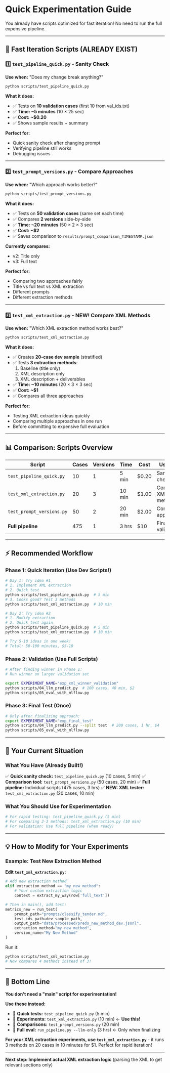 # Quick Experimentation Guide

You already have scripts optimized for fast iteration! No need to run the full expensive pipeline.

---

## 🚀 Fast Iteration Scripts (ALREADY EXIST)

### 1️⃣ `test_pipeline_quick.py` - Sanity Check

**Use when:** "Does my change break anything?"

```bash
python scripts/test_pipeline_quick.py
```

**What it does:**
- ✅ Tests on **10 validation cases** (first 10 from val_ids.txt)
- ✅ **Time: ~5 minutes** (10 × 25 sec)
- ✅ **Cost: ~$0.20**
- ✅ Shows sample results + summary

**Perfect for:**
- Quick sanity check after changing prompt
- Verifying pipeline still works
- Debugging issues

---

### 2️⃣ `test_prompt_versions.py` - Compare Approaches

**Use when:** "Which approach works better?"

```bash
python scripts/test_prompt_versions.py
```

**What it does:**
- ✅ Tests on **50 validation cases** (same set each time)
- ✅ Compares **2 versions** side-by-side
- ✅ **Time: ~20 minutes** (50 × 2 × 3 sec)
- ✅ **Cost: ~$2**
- ✅ Saves comparison to `results/prompt_comparison_TIMESTAMP.json`

**Currently compares:**
- v2: Title only
- v3: Full text

**Perfect for:**
- Comparing two approaches fairly
- Title vs full text vs XML extraction
- Different prompts
- Different extraction methods

---

### 3️⃣ `test_xml_extraction.py` - **NEW!** Compare XML Methods

**Use when:** "Which XML extraction method works best?"

```bash
python scripts/test_xml_extraction.py
```

**What it does:**
- ✅ Creates **20-case dev sample** (stratified)
- ✅ Tests **3 extraction methods**:
  1. Baseline (title only)
  2. XML description only
  3. XML description + deliverables
- ✅ **Time: ~10 minutes** (20 × 3 × 3 sec)
- ✅ **Cost: ~$1**
- ✅ Compares all three approaches

**Perfect for:**
- Testing XML extraction ideas quickly
- Comparing multiple approaches in one run
- Before committing to expensive full evaluation

---

## 📊 Comparison: Scripts Overview

| Script | Cases | Versions | Time | Cost | Use Case |
|--------|-------|----------|------|------|----------|
| `test_pipeline_quick.py` | 10 | 1 | 5 min | $0.20 | Sanity check |
| `test_xml_extraction.py` | 20 | 3 | 10 min | $1.00 | Compare XML methods |
| `test_prompt_versions.py` | 50 | 2 | 20 min | $2.00 | Compare 2 approaches |
| **Full pipeline** | 475 | 1 | 3 hrs | $10 | Final validation |

---

## ⚡ Recommended Workflow

### Phase 1: Quick Iteration (Use Dev Scripts!)

```bash
# Day 1: Try idea #1
# 1. Implement XML extraction
# 2. Quick test
python scripts/test_pipeline_quick.py  # 5 min
# 3. Looks good? Test 3 methods
python scripts/test_xml_extraction.py  # 10 min

# Day 2: Try idea #2
# 1. Modify extraction
# 2. Quick test again
python scripts/test_pipeline_quick.py  # 5 min
python scripts/test_xml_extraction.py  # 10 min

# Try 5-10 ideas in one week!
# Total: 50-100 minutes, $5-10
```

### Phase 2: Validation (Use Full Scripts)

```bash
# After finding winner in Phase 1:
# Run winner on larger validation set

export EXPERIMENT_NAME="exp_xml_winner_validation"
python scripts/04_llm_predict.py  # 100 cases, 40 min, $2
python scripts/05_eval_with_mlflow.py
```

### Phase 3: Final Test (Once)

```bash
# Only after finalizing approach:
export EXPERIMENT_NAME="exp_final_test"
python scripts/04_llm_predict.py --split test  # 200 cases, 1 hr, $4
python scripts/05_eval_with_mlflow.py
```

---

## 🎯 Your Current Situation

### What You Have (Already Built!)

✅ **Quick sanity check:** `test_pipeline_quick.py` (10 cases, 5 min)
✅ **Comparison tool:** `test_prompt_versions.py` (50 cases, 20 min)
✅ **Full pipeline:** Individual scripts (475 cases, 3 hrs)
✅ **NEW: XML tester:** `test_xml_extraction.py` (20 cases, 10 min)

### What You Should Use for Experimentation

```bash
# For rapid testing: test_pipeline_quick.py (5 min)
# For comparing 2-3 methods: test_xml_extraction.py (10 min)
# For validation: Use full pipeline (when ready)
```

---

## 💡 How to Modify for Your Experiments

### Example: Test New Extraction Method

**Edit `test_xml_extraction.py`:**

```python
# Add new extraction method
elif extraction_method == "my_new_method":
    # Your custom extraction logic
    context = extract_my_way(row['full_text'])

# Then in main(), add test:
metrics_new = run_test(
    prompt_path="prompts/classify_tender.md",
    test_ids_path=dev_sample_path,
    output_path="data/processed/preds_new_method_dev.jsonl",
    extraction_method="my_new_method",
    version_name="My New Method"
)
```

Run it:
```bash
python scripts/test_xml_extraction.py
# Now compares 4 methods instead of 3!
```

---

## 🎯 Bottom Line

**You don't need a "main" script for experimentation!**

**Use these instead:**
- 🏃 **Quick tests:** `test_pipeline_quick.py` (5 min)
- 🔬 **Experiments:** `test_xml_extraction.py` (10 min) ← **Use this!**
- 🎯 **Comparisons:** `test_prompt_versions.py` (20 min)
- 🚀 **Full eval:** `run_pipeline.py --llm-only` (3 hrs) ← Only when finalizing

**For your XML extraction experiments, use `test_xml_extraction.py`** - it runs 3 methods on 20 cases in 10 minutes for $1. Perfect for rapid iteration!

---

**Next step: Implement actual XML extraction logic** (parsing the XML to get relevant sections only)

